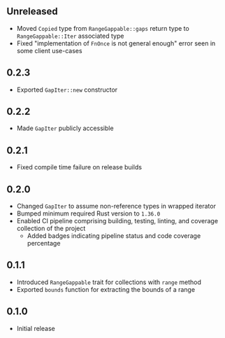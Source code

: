 Unreleased
----------
- Moved `Copied` type from `RangeGappable::gaps` return type to
  `RangeGappable::Iter` associated type
- Fixed "implementation of `FnOnce` is not general enough" error seen in
  some client use-cases


0.2.3
-----
- Exported `GapIter::new` constructor


0.2.2
-----
- Made `GapIter` publicly accessible


0.2.1
-----
- Fixed compile time failure on release builds


0.2.0
-----
- Changed `GapIter` to assume non-reference types in wrapped iterator
- Bumped minimum required Rust version to `1.36.0`
- Enabled CI pipeline comprising building, testing, linting, and
  coverage collection of the project
  - Added badges indicating pipeline status and code coverage percentage


0.1.1
-----
- Introduced `RangeGappable` trait for collections with `range` method
- Exported `bounds` function for extracting the bounds of a range


0.1.0
-----
- Initial release
